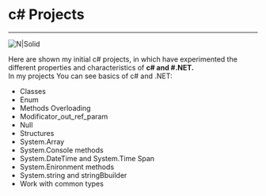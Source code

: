 # c# Projects

----
![N|Solid](https://4.bp.blogspot.com/-v4s6ro7xOCc/V1_p8_-DiNI/AAAAAAAAB4w/XOCHIoxLeU0b5jUZVQ8AMED3jT1hwPs9gCLcB/s500/what%2Bis%2Bc-sharp%2Bprogramming.png)

Here are shown my initial c# projects, in which have experimented the different properties and characteristics of **c# and #.NET.**  
In my projects You can see basics of c# and .NET:

  - Classes
  - Enum
  - Methods Overloading
  - Modificator_out_ref_param
  - Null
  - Structures
  - System.Array
  - System.Console methods
  - System.DateTime and System.Time Span
  - System.Enironment methods
  - System.string and stringBbuilder
  - Work with common types
